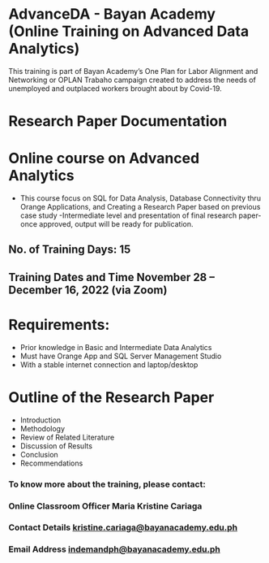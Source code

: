 # AdvanceDA - Bayan Academy (Online Training on Advanced Data Analytics)
This training is part of Bayan Academy’s One Plan for Labor Alignment and Networking or OPLAN Trabaho
campaign created to address the needs of unemployed and outplaced workers brought about by Covid-19.
# Research Paper Documentation
# Online course on Advanced Analytics
- This course focus on SQL for Data Analysis, Database Connectivity thru
Orange Applications, and Creating a Research Paper based on previous case study -Intermediate level and presentation of final research paper- once approved, output will be ready for publication.
## No. of Training Days: 15
## Training Dates and Time November 28 – December 16, 2022 (via Zoom)

# Requirements:
- Prior knowledge in Basic and Intermediate Data Analytics
- Must have Orange App and SQL Server Management Studio
- With a stable internet connection and laptop/desktop

# Outline of the Research Paper
- Introduction
- Methodology
- Review of Related Literature
- Discussion of Results
- Conclusion
- Recommendations


### To know more about the training, please contact:
### Online Classroom Officer Maria Kristine Cariaga
### Contact Details kristine.cariaga@bayanacademy.edu.ph
### Email Address indemandph@bayanacademy.edu.ph
